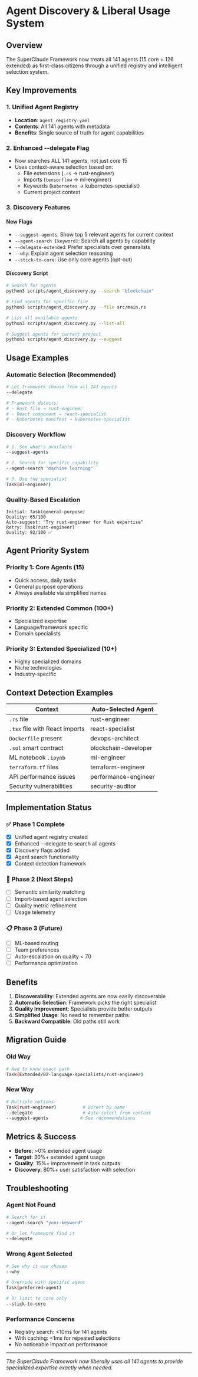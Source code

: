 # Agent Discovery & Liberal Usage System

## Overview
The SuperClaude Framework now treats all 141 agents (15 core + 126 extended) as first-class citizens through a unified registry and intelligent selection system.

## Key Improvements

### 1. Unified Agent Registry
- **Location**: `agent_registry.yaml`
- **Contents**: All 141 agents with metadata
- **Benefits**: Single source of truth for agent capabilities

### 2. Enhanced --delegate Flag
- Now searches ALL 141 agents, not just core 15
- Uses context-aware selection based on:
  - File extensions (`.rs` → rust-engineer)
  - Imports (`tensorflow` → ml-engineer)
  - Keywords (`kubernetes` → kubernetes-specialist)
  - Current project context

### 3. Discovery Features

#### New Flags
- `--suggest-agents`: Show top 5 relevant agents for current context
- `--agent-search [keyword]`: Search all agents by capability
- `--delegate-extended`: Prefer specialists over generalists
- `--why`: Explain agent selection reasoning
- `--stick-to-core`: Use only core agents (opt-out)

#### Discovery Script
```bash
# Search for agents
python3 scripts/agent_discovery.py --search "blockchain"

# Find agents for specific file
python3 scripts/agent_discovery.py --file src/main.rs

# List all available agents
python3 scripts/agent_discovery.py --list-all

# Suggest agents for current project
python3 scripts/agent_discovery.py --suggest
```

## Usage Examples

### Automatic Selection (Recommended)
```bash
# Let framework choose from all 141 agents
--delegate

# Framework detects:
# - Rust file → rust-engineer
# - React component → react-specialist
# - Kubernetes manifest → kubernetes-specialist
```

### Discovery Workflow
```bash
# 1. See what's available
--suggest-agents

# 2. Search for specific capability
--agent-search "machine learning"

# 3. Use the specialist
Task(ml-engineer)
```

### Quality-Based Escalation
```
Initial: Task(general-purpose)
Quality: 65/100
Auto-suggest: "Try rust-engineer for Rust expertise"
Retry: Task(rust-engineer)
Quality: 92/100 ✅
```

## Agent Priority System

### Priority 1: Core Agents (15)
- Quick access, daily tasks
- General purpose operations
- Always available via simplified names

### Priority 2: Extended Common (100+)
- Specialized expertise
- Language/framework specific
- Domain specialists

### Priority 3: Extended Specialized (10+)
- Highly specialized domains
- Niche technologies
- Industry-specific

## Context Detection Examples

| Context | Auto-Selected Agent |
|---------|-------------------|
| `.rs` file | rust-engineer |
| `.tsx` file with React imports | react-specialist |
| `Dockerfile` present | devops-architect |
| `.sol` smart contract | blockchain-developer |
| ML notebook `.ipynb` | ml-engineer |
| `terraform.tf` files | terraform-engineer |
| API performance issues | performance-engineer |
| Security vulnerabilities | security-auditor |

## Implementation Status

### ✅ Phase 1 Complete
- [x] Unified agent registry created
- [x] Enhanced --delegate to search all agents
- [x] Discovery flags added
- [x] Agent search functionality
- [x] Context detection framework

### 🚧 Phase 2 (Next Steps)
- [ ] Semantic similarity matching
- [ ] Import-based agent selection
- [ ] Quality metric refinement
- [ ] Usage telemetry

### 📋 Phase 3 (Future)
- [ ] ML-based routing
- [ ] Team preferences
- [ ] Auto-escalation on quality < 70
- [ ] Performance optimization

## Benefits

1. **Discoverability**: Extended agents are now easily discoverable
2. **Automatic Selection**: Framework picks the right specialist
3. **Quality Improvement**: Specialists provide better outputs
4. **Simplified Usage**: No need to remember paths
5. **Backward Compatible**: Old paths still work

## Migration Guide

### Old Way
```bash
# Had to know exact path
Task(Extended/02-language-specialists/rust-engineer)
```

### New Way
```bash
# Multiple options:
Task(rust-engineer)          # Direct by name
--delegate                   # Auto-select from context
--suggest-agents            # See recommendations
```

## Metrics & Success

- **Before**: ~0% extended agent usage
- **Target**: 30%+ extended agent usage
- **Quality**: 15%+ improvement in task outputs
- **Discovery**: 80%+ user satisfaction with selection

## Troubleshooting

### Agent Not Found
```bash
# Search for it
--agent-search "your-keyword"

# Or let framework find it
--delegate
```

### Wrong Agent Selected
```bash
# See why it was chosen
--why

# Override with specific agent
Task(preferred-agent)

# Or limit to core only
--stick-to-core
```

### Performance Concerns
- Registry search: <10ms for 141 agents
- With caching: <1ms for repeated selections
- No noticeable impact on performance

---

*The SuperClaude Framework now liberally uses all 141 agents to provide specialized expertise exactly when needed.*